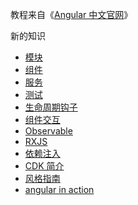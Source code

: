 教程来自《[Angular 中文官网](https://angular.cn/docs)》

新的知识

- [模块](./module.md)
- [组件](./component.md)
- [服务](./service.md)
- [测试](./test.md)
- [生命周期钩子](./lifecycle-hook.md)
- [组件交互](./component-interaction.md)
- [Observable](./observable-rxjs/observable.md)
- [RXJS](./observable-rxjs/rxjs.md)
- [依赖注入](./dependency-injection.md)
- [CDK 简介](./cdk.md)
- [风格指南](./style-guide.md)
- [angular in action](.angular-in-action/angular-in-action.md)
